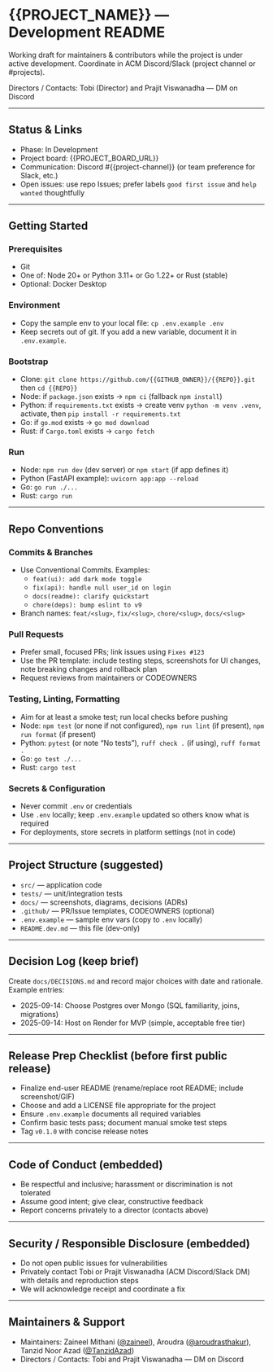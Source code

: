 # {{PROJECT_NAME}} — Development README

Working draft for maintainers & contributors while the project is under active development. Coordinate in ACM Discord/Slack (project channel or #projects).

Directors / Contacts: Tobi (Director) and Prajit Viswanadha — DM on Discord

---

## Status & Links

- Phase: In Development
- Project board: {{PROJECT_BOARD_URL}}
- Communication: Discord #{{project-channel}} (or team preference for Slack, etc.)
- Open issues: use repo Issues; prefer labels `good first issue` and `help wanted` thoughtfully

---

## Getting Started

### Prerequisites

- Git
- One of: Node 20+ or Python 3.11+ or Go 1.22+ or Rust (stable)
- Optional: Docker Desktop

### Environment

- Copy the sample env to your local file: `cp .env.example .env`
- Keep secrets out of git. If you add a new variable, document it in `.env.example`.

### Bootstrap

- Clone: `git clone https://github.com/{{GITHUB_OWNER}}/{{REPO}}.git` then `cd {{REPO}}`
- Node: if `package.json` exists → `npm ci` (fallback `npm install`)
- Python: if `requirements.txt` exists → create venv `python -m venv .venv`, activate, then `pip install -r requirements.txt`
- Go: if `go.mod` exists → `go mod download`
- Rust: if `Cargo.toml` exists → `cargo fetch`

### Run

- Node: `npm run dev` (dev server) or `npm start` (if app defines it)
- Python (FastAPI example): `uvicorn app:app --reload`
- Go: `go run ./...`
- Rust: `cargo run`

---

## Repo Conventions

### Commits & Branches

- Use Conventional Commits. Examples:
  - `feat(ui): add dark mode toggle`
  - `fix(api): handle null user_id on login`
  - `docs(readme): clarify quickstart`
  - `chore(deps): bump eslint to v9`
- Branch names: `feat/<slug>`, `fix/<slug>`, `chore/<slug>`, `docs/<slug>`

### Pull Requests

- Prefer small, focused PRs; link issues using `Fixes #123`
- Use the PR template: include testing steps, screenshots for UI changes, note breaking changes and rollback plan
- Request reviews from maintainers or CODEOWNERS

### Testing, Linting, Formatting

- Aim for at least a smoke test; run local checks before pushing
- Node: `npm test` (or none if not configured), `npm run lint` (if present), `npm run format` (if present)
- Python: `pytest` (or note “No tests”), `ruff check .` (if using), `ruff format .`
- Go: `go test ./...`
- Rust: `cargo test`

### Secrets & Configuration

- Never commit `.env` or credentials
- Use `.env` locally; keep `.env.example` updated so others know what is required
- For deployments, store secrets in platform settings (not in code)

---

## Project Structure (suggested)

- `src/` — application code
- `tests/` — unit/integration tests
- `docs/` — screenshots, diagrams, decisions (ADRs)
- `.github/` — PR/Issue templates, CODEOWNERS (optional)
- `.env.example` — sample env vars (copy to `.env` locally)
- `README.dev.md` — this file (dev-only)

---

## Decision Log (keep brief)

Create `docs/DECISIONS.md` and record major choices with date and rationale. Example entries:

- 2025-09-14: Choose Postgres over Mongo (SQL familiarity, joins, migrations)
- 2025-09-14: Host on Render for MVP (simple, acceptable free tier)

---

## Release Prep Checklist (before first public release)

- Finalize end-user README (rename/replace root README; include screenshot/GIF)
- Choose and add a LICENSE file appropriate for the project
- Ensure `.env.example` documents all required variables
- Confirm basic tests pass; document manual smoke test steps
- Tag `v0.1.0` with concise release notes

---

## Code of Conduct (embedded)

- Be respectful and inclusive; harassment or discrimination is not tolerated
- Assume good intent; give clear, constructive feedback
- Report concerns privately to a director (contacts above)

---

## Security / Responsible Disclosure (embedded)

- Do not open public issues for vulnerabilities
- Privately contact Tobi or Prajit Viswanadha (ACM Discord/Slack DM) with details and reproduction steps
- We will acknowledge receipt and coordinate a fix

---

## Maintainers & Support

- Maintainers: Zaineel Mithani ([@zaineel](https://github.com/zaineel)), Aroudra ([@aroudrasthakur](https://github.com/aroudrasthakur)), Tanzid Noor Azad ([@TanzidAzad](https://github.com/TanzidAzad))
- Directors / Contacts: Tobi and Prajit Viswanadha — DM on Discord
